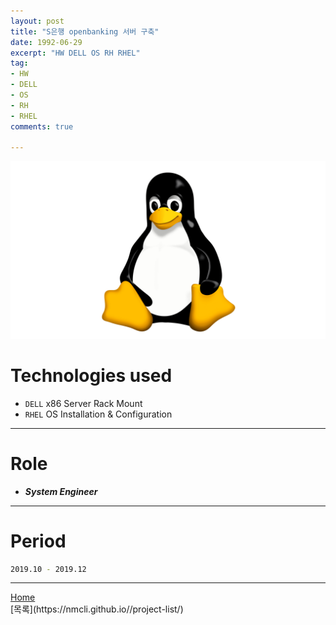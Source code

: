 ```yaml
---
layout: post
title: "S은행 openbanking 서버 구축"
date: 1992-06-29
excerpt: "HW DELL OS RH RHEL"
tag:
- HW
- DELL
- OS
- RH
- RHEL
comments: true

---
```


![Untitled](/assets/img/linux_logo.png)
# Technologies used
* `DELL` x86 Server Rack Mount
* `RHEL` OS Installation & Configuration

---

# Role
* ***System Engineer***

---

# Period
```bash
2019.10 - 2019.12
```
---

<div markdown="0"><a href="#" class="btn">Home</a></div>
[목록](https://nmcli.github.io//project-list/)
